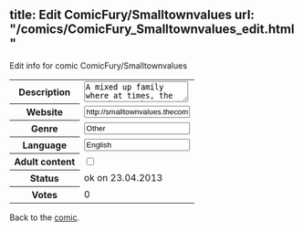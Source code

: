 title: Edit ComicFury/Smalltownvalues
url: "/comics/ComicFury_Smalltownvalues_edit.html"
---
Edit info for comic ComicFury/Smalltownvalues

<form name="comic" action="http://gaepostmail.appengine.com/comic" name="post">
<table class="comicinfo">
<tr>
<th>Description</th><td><textarea name="description">A mixed up family where at times, the pets have a better grasp of a situation than the humans.</textarea></td>
</tr>
<tr>
<th>Website</th><td><input type="text" name="url" value="http://smalltownvalues.thecomicseries.com/"/></td>
</tr>
<tr>
<th>Genre</th><td><input type="text" name="genre" value="Other"/></td>
</tr>
<tr>
<th>Language</th><td><input type="text" name="language" value="English"/></td>
</tr>
<tr>
<th>Adult content</th><td><input type="checkbox" name="adult" value="adult" /></td>
</tr>
<tr>
<th>Status</th><td>ok on 23.04.2013</td>
</tr>
<tr>
<th>Votes</th><td>0</div></td>
</tr>
</table>
</form>

Back to the [comic](/comics/ComicFury_Smalltownvalues.html).
